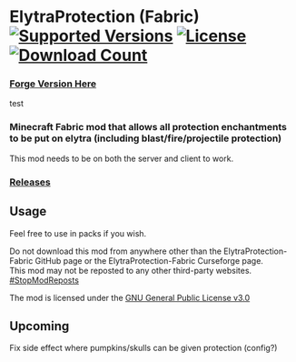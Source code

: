 <h1>ElytraProtection (Fabric)<br>
  <a href="https://www.curseforge.com/minecraft/mc-mods/elytraprotection-fabric"><img src="http://cf.way2muchnoise.eu/versions/%20For%20MC%20_elytraprotection-fabric_all(555-0C8E8E-fff-010101).svg" alt="Supported Versions"></a>
  <a href="https://github.com/PieKing1215/ElytraProtection-Fabric/blob/master/LICENSE.md"><img src="https://img.shields.io/github/license/PieKing1215/ElytraProtection-Fabric?style=flat&color=0C8E8E" alt="License"></a>
  <a href="https://www.curseforge.com/minecraft/mc-mods/elytraprotection-fabric"><img src="http://cf.way2muchnoise.eu/full_elytraprotection-fabric_downloads(E04E14-555-fff-010101-1C1C1C).svg" alt="Download Count"></a>
</h1>

### [Forge Version Here](https://github.com/PieKing1215/ElytraProtection-Forge)
test
### Minecraft Fabric mod that allows all protection enchantments to be put on elytra (including blast/fire/projectile protection)

This mod needs to be on both the server and client to work.

### [Releases](https://github.com/PieKing1215/ElytraProtection-Fabric/releases)

## Usage

Feel free to use in packs if you wish.

Do not download this mod from anywhere other than the ElytraProtection-Fabric GitHub page or the ElytraProtection-Fabric Curseforge page.<br>
This mod may not be reposted to any other third-party websites.<br>
[#StopModReposts](https://stopmodreposts.org)

The mod is licensed under the [GNU General Public License v3.0](LICENSE.md)

## Upcoming
Fix side effect where pumpkins/skulls can be given protection (config?)
